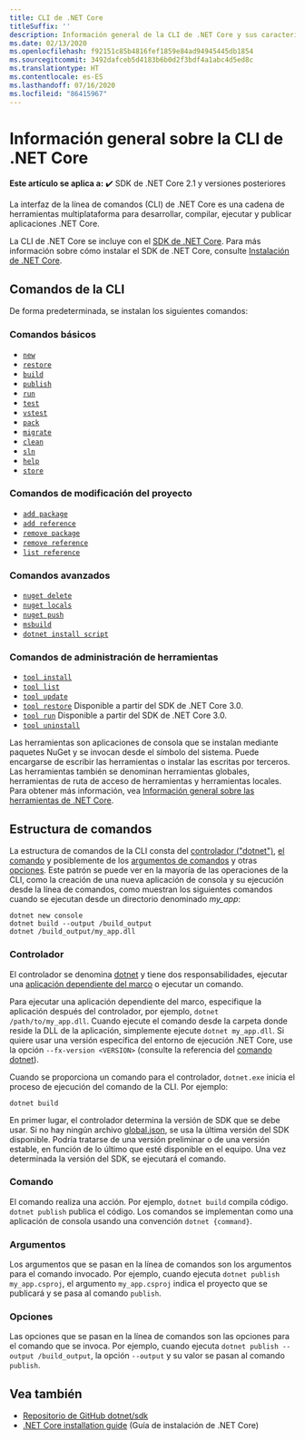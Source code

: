 ```yaml
---
title: CLI de .NET Core
titleSuffix: ''
description: Información general de la CLI de .NET Core y sus características.
ms.date: 02/13/2020
ms.openlocfilehash: f92151c85b4816fef1859e84ad94945445db1854
ms.sourcegitcommit: 3492dafceb5d4183b6b0d2f3bdf4a1abc4d5ed8c
ms.translationtype: HT
ms.contentlocale: es-ES
ms.lasthandoff: 07/16/2020
ms.locfileid: "86415967"
---
```

# <a name="net-core-cli-overview"></a>Información general sobre la CLI de .NET Core

**Este artículo se aplica a:** ✔️ SDK de .NET Core 2.1 y versiones posteriores

La interfaz de la línea de comandos (CLI) de .NET Core es una cadena de herramientas multiplataforma para desarrollar, compilar, ejecutar y publicar aplicaciones .NET Core.

La CLI de .NET Core se incluye con el [SDK de .NET Core](../sdk.md). Para más información sobre cómo instalar el SDK de .NET Core, consulte [Instalación de .NET Core](../install/windows.md).

## <a name="cli-commands"></a>Comandos de la CLI

De forma predeterminada, se instalan los siguientes comandos:

### <a name="basic-commands"></a>Comandos básicos

- [`new`](dotnet-new.md)
- [`restore`](dotnet-restore.md)
- [`build`](dotnet-build.md)
- [`publish`](dotnet-publish.md)
- [`run`](dotnet-run.md)
- [`test`](dotnet-test.md)
- [`vstest`](dotnet-vstest.md)
- [`pack`](dotnet-pack.md)
- [`migrate`](dotnet-migrate.md)
- [`clean`](dotnet-clean.md)
- [`sln`](dotnet-sln.md)
- [`help`](dotnet-help.md)
- [`store`](dotnet-store.md)

### <a name="project-modification-commands"></a>Comandos de modificación del proyecto

- [`add package`](dotnet-add-package.md)
- [`add reference`](dotnet-add-reference.md)
- [`remove package`](dotnet-remove-package.md)
- [`remove reference`](dotnet-remove-reference.md)
- [`list reference`](dotnet-list-reference.md)

### <a name="advanced-commands"></a>Comandos avanzados

- [`nuget delete`](dotnet-nuget-delete.md)
- [`nuget locals`](dotnet-nuget-locals.md)
- [`nuget push`](dotnet-nuget-push.md)
- [`msbuild`](dotnet-msbuild.md)
- [`dotnet install script`](dotnet-install-script.md)

### <a name="tool-management-commands"></a>Comandos de administración de herramientas

- [`tool install`](dotnet-tool-install.md)
- [`tool list`](dotnet-tool-list.md)
- [`tool update`](dotnet-tool-update.md)
- [`tool restore`](global-tools.md#install-a-local-tool) Disponible a partir del SDK de .NET Core 3.0.
- [`tool run`](global-tools.md#invoke-a-local-tool) Disponible a partir del SDK de .NET Core 3.0.
- [`tool uninstall`](dotnet-tool-uninstall.md)

Las herramientas son aplicaciones de consola que se instalan mediante paquetes NuGet y se invocan desde el símbolo del sistema. Puede encargarse de escribir las herramientas o instalar las escritas por terceros. Las herramientas también se denominan herramientas globales, herramientas de ruta de acceso de herramientas y herramientas locales. Para obtener más información, vea [Información general sobre las herramientas de .NET Core](global-tools.md).

## <a name="command-structure"></a>Estructura de comandos

La estructura de comandos de la CLI consta del [controlador ("dotnet")](#driver), [el comando](#command) y posiblemente de los [argumentos de comandos](#arguments) y otras [opciones](#options). Este patrón se puede ver en la mayoría de las operaciones de la CLI, como la creación de una nueva aplicación de consola y su ejecución desde la línea de comandos, como muestran los siguientes comandos cuando se ejecutan desde un directorio denominado *my_app*:

```dotnetcli
dotnet new console
dotnet build --output /build_output
dotnet /build_output/my_app.dll
```

### <a name="driver"></a>Controlador

El controlador se denomina [dotnet](dotnet.md) y tiene dos responsabilidades, ejecutar una [aplicación dependiente del marco](../deploying/index.md) o ejecutar un comando.

Para ejecutar una aplicación dependiente del marco, especifique la aplicación después del controlador, por ejemplo, `dotnet /path/to/my_app.dll`. Cuando ejecute el comando desde la carpeta donde reside la DLL de la aplicación, simplemente ejecute `dotnet my_app.dll`. Si quiere usar una versión específica del entorno de ejecución .NET Core, use la opción `--fx-version <VERSION>` (consulte la referencia del [comando dotnet](dotnet.md)).

Cuando se proporciona un comando para el controlador, `dotnet.exe` inicia el proceso de ejecución del comando de la CLI. Por ejemplo:

```dotnetcli
dotnet build
```

En primer lugar, el controlador determina la versión de SDK que se debe usar. Si no hay ningún archivo [global.json](global-json.md), se usa la última versión del SDK disponible. Podría tratarse de una versión preliminar o de una versión estable, en función de lo último que esté disponible en el equipo.  Una vez determinada la versión del SDK, se ejecutará el comando.

### <a name="command"></a>Comando

El comando realiza una acción. Por ejemplo, `dotnet build` compila código. `dotnet publish` publica el código. Los comandos se implementan como una aplicación de consola usando una convención `dotnet {command}`.

### <a name="arguments"></a>Argumentos

Los argumentos que se pasan en la línea de comandos son los argumentos para el comando invocado. Por ejemplo, cuando ejecuta `dotnet publish my_app.csproj`, el argumento `my_app.csproj` indica el proyecto que se publicará y se pasa al comando `publish`.

### <a name="options"></a>Opciones

Las opciones que se pasan en la línea de comandos son las opciones para el comando que se invoca. Por ejemplo, cuando ejecuta `dotnet publish --output /build_output`, la opción `--output` y su valor se pasan al comando `publish`.

## <a name="see-also"></a>Vea también

- [Repositorio de GitHub dotnet/sdk](https://github.com/dotnet/sdk/)
- [.NET Core installation guide](../install/windows.md) (Guía de instalación de .NET Core)
